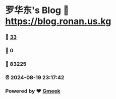 # 罗华东's Blog :link: https://blog.ronan.us.kg 
### :page_facing_up: [33](https://blog.ronan.us.kg/tag.html) 
### :speech_balloon: 0 
### :hibiscus: 83225 
### :alarm_clock: 2024-08-19 23:17:42 
### Powered by :heart: [Gmeek](https://github.com/Meekdai/Gmeek)
